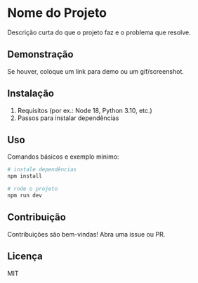 # Nome do Projeto

Descrição curta do que o projeto faz e o problema que resolve.

## Demonstração

Se houver, coloque um link para demo ou um gif/screenshot.

## Instalação

1. Requisitos (por ex.: Node 18, Python 3.10, etc.)
2. Passos para instalar dependências

## Uso

Comandos básicos e exemplo mínimo:

```bash
# instale dependências
npm install

# rode o projeto
npm run dev
```

## Contribuição

Contribuições são bem-vindas! Abra uma issue ou PR.

## Licença

MIT

